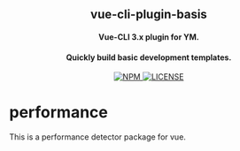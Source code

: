 <!-- ## vue-cli-plugin-basis -->
<h2 align="center">vue-cli-plugin-basis</h2>
<p align="center">
  <h4 align="center">Vue-CLI 3.x plugin for YM.</h4>
  <h4 align="center">Quickly build basic development templates.</h4>
</p>

<p align="center">
  <a href="https://www.npmjs.com/package/vue-performance">
    <img src="https://img.shields.io/npm/v/vue-performance.svg" alt="NPM">
  </a>
  <a href="https://github.com/sishenhei7/vue-performance/blob/master/LICENSE">
    <img src="https://img.shields.io/github/license/mashape/apistatus.svg" alt="LICENSE">
  </a>
</p>

<!-- [![npm](https://img.shields.io/npm/v/vue-performance.svg)](https://www.npmjs.com/package/vue-performance) -->

# performance

This is a performance detector package for vue.

